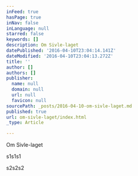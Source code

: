 ```yaml
---
inFeed: true
hasPage: true
inNav: false
inLanguage: null
starred: false
keywords: []
description: Om Sivle-laget
datePublished: '2016-04-10T23:04:14.141Z'
dateModified: '2016-04-10T23:04:13.272Z'
title: ''
author: []
authors: []
publisher:
  name: null
  domain: null
  url: null
  favicon: null
sourcePath: _posts/2016-04-10-om-sivle-laget.md
published: true
url: om-sivle-laget/index.html
_type: Article

---
```

Om Sivle-laget

s1s1s1

s2s2s2